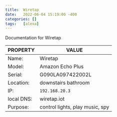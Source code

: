 ```yaml
---
title:  Wiretap
date:   2022-06-04 15:19:00 -400
categories: []
tags:   [alexa]
---
```


Documentation for Wiretap


| PROPERTY   | VALUE                           |
| ---------- | ------------------------------- |
| Name:      | Wiretap                         |
| Model:     | Amazon Echo Plus                |
| Serial:    | G090LA097422002L                |
| Location:  | downstairs bathroom             |
| IP:        | `192.168.20.3`                  |
| local DNS: | wiretap.iot                     |
| Purpose:   | control lights, play music, spy |

